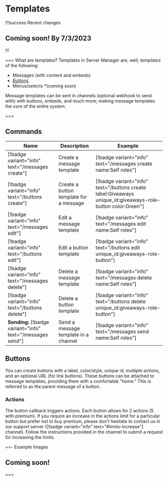 # Templates

!!!success Recent changes
<h2>Coming soon! By 7/3/2023</h2>
!!!

=== What are templates?
Templates in Server Manager are, well, *templates* of the following:
- Messages (with content and embeds)
- [Buttons](#buttons)
- Menus/selects *(coming soon)

Message templates can be sent in channels (optional webhook to send with) with buttons, embeds, and much more; making message templates the core of the entire system.


===

## Commands

Name | Description | Example |
--- | --- | --- |
[!badge variant="info" text="/messages create"] | Create a message template | [!badge variant="info" text="/messages create name:Self roles"]
[!badge variant="info" text="/buttons create"] | Create a button template for a message | [!badge variant="info" text="/buttons create label:Giveaways unique_id:giveaways-role-button color:Green"]
[!badge variant="info" text="/messages edit"] | Edit a message template | [!badge variant="info" text="/messages edit name:Self roles"]
[!badge variant="info" text="/buttons edit"] | Edit a button template | [!badge variant="info" text="/buttons edit unique_id:giveaways-role-button"]
[!badge variant="info" text="/messages delete"] | Delete a message template | [!badge variant="info" text="/messages delete name:Self roles"]
[!badge variant="info" text="/buttons delete"] | Delete a button template | [!badge variant="info" text="/buttons delete unique_id:giveaways-role-button"]
**Sending:** [!badge variant="info" text="/messages send"] | Send a message template in a channel | [!badge variant="info" text="/messages send name:Self roles"]


## Buttons
You can create buttons with a label, color/style, unique id, multiple actions, and an optional URL (for link buttons). These buttons can be attached to message templates, providing them with a comfortable "*home*." This is referred to as the parent message of a button.
### Actions
The button callback triggers actions. Each button allows for 2 actions (5 with premium). If you require an increase in the actions limit for a particular button but prefer not to buy premium, please don't hesitate to contact us in our support server ([!badge variant="info" text="#limits-increase"] channel). Follow the instructions provided in the channel to submit a request for increasing the limits.

==- Example Images
<h2>Coming soon!</h2>
===
